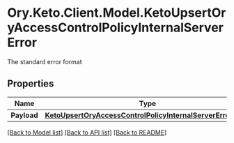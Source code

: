 # Ory.Keto.Client.Model.KetoUpsertOryAccessControlPolicyInternalServerError
The standard error format
## Properties

Name | Type | Description | Notes
------------ | ------------- | ------------- | -------------
**Payload** | [**KetoUpsertOryAccessControlPolicyInternalServerErrorBody**](KetoUpsertOryAccessControlPolicyInternalServerErrorBody.md) |  | [optional] 

[[Back to Model list]](../README.md#documentation-for-models) [[Back to API list]](../README.md#documentation-for-api-endpoints) [[Back to README]](../README.md)

